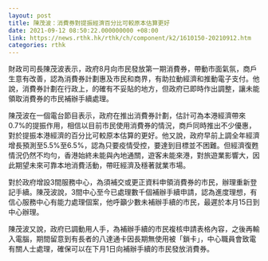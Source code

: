 ```yaml
---
layout: post
title: 陳茂波：消費券對提振經濟百分比可較原本估算更好
date: 2021-09-12 08:50:22.000000000 +08:00
link: https://news.rthk.hk/rthk/ch/component/k2/1610150-20210912.htm
categories: rthk
---
```


財政司司長陳茂波表示，政府8月向市民發放第一期消費券，帶動市面氣氛，商戶生意有改善，認為消費券計劃惠及市民和商界，有助拉動經濟和推動電子支付。他說，消費券計劃在行政上，的確有不妥貼的地方，但政府已即時作出調整，讓未能領取消費券的市民補辦手續處理。

陳茂波在一個電台節目表示，政府在推出消費券計劃，估計可為本港經濟帶來0.7%的提振作用，相信以目前市民使用消費券的情況，商戶同時推出不少優惠，對於提振本港經濟的百分比可較原本估算的更好。他又說，政府早前上調全年經濟增長預測至5.5%至6.5%，認為只要疫情受控，要達到目標並不困難。但經濟復甦情況仍然不均勻，香港始終未能與內地通關，遊客未能來港，對旅遊業影響大，因此期望未來可靠本地消費活動，帶旺經濟及穩著就業市場。  

對於政府增設3間服務中心，為須補交或更正資料申領消費券的市民，辦理重新登記手續。陳茂波說，3間中心至今已處理數千個補辦手續申請，認為進度理想，有信心服務中心有能力處理個案，他呼籲少數未補辦手續的市民，最遲於本月15日到中心辦理。

陳茂波又說，政府已調動用人手，為補辦手續的市民複核申請表格內容，之後再輸入電腦，期間留意到有長者的八達通卡因長期無使用被「鎖卡」，中心職員會致電有關人士處理，確保可以在下月1日向補辦手續的市民發放消費券。
